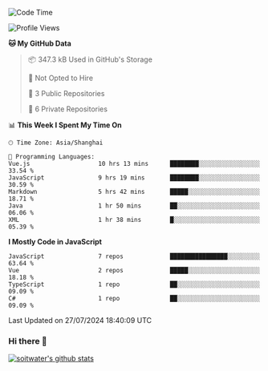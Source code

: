 <!--START_SECTION:waka-->
![Code Time](http://img.shields.io/badge/Code%20Time-3%2C792%20hrs%2018%20mins-blue)

![Profile Views](http://img.shields.io/badge/Profile%20Views-0-blue)

**🐱 My GitHub Data** 

> 📦 347.3 kB Used in GitHub's Storage 
 > 
> 🚫 Not Opted to Hire
 > 
> 📜 3 Public Repositories 
 > 
> 🔑 6 Private Repositories 
 > 
📊 **This Week I Spent My Time On** 

```text
🕑︎ Time Zone: Asia/Shanghai

💬 Programming Languages: 
Vue.js                   10 hrs 13 mins      ████████░░░░░░░░░░░░░░░░░   33.54 % 
JavaScript               9 hrs 19 mins       ████████░░░░░░░░░░░░░░░░░   30.59 % 
Markdown                 5 hrs 42 mins       █████░░░░░░░░░░░░░░░░░░░░   18.71 % 
Java                     1 hr 50 mins        ██░░░░░░░░░░░░░░░░░░░░░░░   06.06 % 
XML                      1 hr 38 mins        █░░░░░░░░░░░░░░░░░░░░░░░░   05.39 % 
```

**I Mostly Code in JavaScript** 

```text
JavaScript               7 repos             ████████████████░░░░░░░░░   63.64 % 
Vue                      2 repos             █████░░░░░░░░░░░░░░░░░░░░   18.18 % 
TypeScript               1 repo              ██░░░░░░░░░░░░░░░░░░░░░░░   09.09 % 
C#                       1 repo              ██░░░░░░░░░░░░░░░░░░░░░░░   09.09 % 
```




 Last Updated on 27/07/2024 18:40:09 UTC
<!--END_SECTION:waka-->

### Hi there 👋
[![soitwater's github stats](https://github-readme-stats.vercel.app/api?username=soitwater)](https://github.com/soitwater/github-readme-stats)
